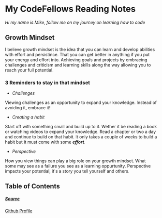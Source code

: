 # My CodeFellows Reading Notes

*Hi my name is Mike, follow me on my journey on learning how to code*

## **Growth Mindset**
                                                                                                             
I believe growth mindset is the idea that you can learn and develop abilities with effort and persistince.
That you can get better in anything if you put your energy and effort into. Achieving goals and projects
by embracing challenges and criticism and learning skills along the way allowing you to reach your full potential.


### 3 Reminders to stay in that mindset
- _Challenges_

Viewing challenges as an opportunity to expand your knowledge. Instead of avoiding it, embrace it!

- _Creating a habit_

Start off with something small and build up to it. Wether it be reading a book or watching videos to expand your knowledge.
Read a chapter or two a day and continue to build on that habit. It only takes a couple of weeks to build a habit but it must come 
with some ***effort***.

- _Perspective_

How you view things can play a big role on your growth mindset. What some may see as a failure you see as a learning oppurtunity.
Perspective impacts your potential, it's a story you tell yourself and others.


## **Table of Contents**



##### [Source](https://www.atlassian.com/blog/inside-atlassian/growth-mindset)



[Github Profile](https://github.com/MikeFloresca)




